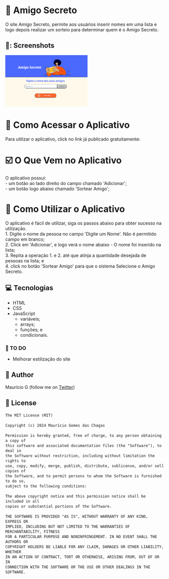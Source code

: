 # 🤝 Amigo Secreto
O site Amigo Secreto, permite aos usuários inserir nomes em uma lista e logo depois realizar um sorteio para determinar quem é o Amigo Secreto. 


## 📸: Screenshots
<!-- You can add more screenshots here if you like -->
<img src="assets/figA.png" width="260">&emsp;


# 📲 Como Acessar o Aplicativo
Para utilizar o aplicativo, click no link já publicado gratuitamente:


# ☑️ O Que Vem no Aplicativo
O aplicativo possui:<br>
	- um botão ao lado direito do campo chamado 'Adicionar';<br>
	- um botão logo abaixo chamado 'Sortear Amigo';<br>

 # 📘 Como Utilizar o Aplicativo
 O aplicativo é fácil de utilizar, siga os passos abaixo para obter sucesso na utilização.<br>
       1. Digite o nome da pessoa no campo 'Digite um Nome'. Não é permitido campo em branco;<br>
       2. Click em 'Adicionar', e logo verá o nome abaixo - O nome foi inserido na lista;<br>
       3. Repita a operação 1. e 2. até que atinja a quantidade desejada de pessoas na lista; e<br>
       4. click no botão 'Sortear Amigo' para que o sistema Selecione o Amigo Secreto.

## 💻 Tecnologias
* HTML
* CSS
* JavaScript
  - variáveis;
  - arrays;
  - funções; e
  - condicionais.


### 📖 TO DO
- Melhorar estilização do site


## 🧔 Author
Maurício G (follow me on [Twitter](https://twitter.com/maumauriciog))


## 🔖 License
```
The MIT License (MIT)

Copyright (c) 2024 Maurício Gomes das Chagas

Permission is hereby granted, free of charge, to any person obtaining a copy of
this software and associated documentation files (the "Software"), to deal in
the Software without restriction, including without limitation the rights to
use, copy, modify, merge, publish, distribute, sublicense, and/or sell copies of
the Software, and to permit persons to whom the Software is furnished to do so,
subject to the following conditions:

The above copyright notice and this permission notice shall be included in all
copies or substantial portions of the Software.

THE SOFTWARE IS PROVIDED "AS IS", WITHOUT WARRANTY OF ANY KIND, EXPRESS OR
IMPLIED, INCLUDING BUT NOT LIMITED TO THE WARRANTIES OF MERCHANTABILITY, FITNESS
FOR A PARTICULAR PURPOSE AND NONINFRINGEMENT. IN NO EVENT SHALL THE AUTHORS OR
COPYRIGHT HOLDERS BE LIABLE FOR ANY CLAIM, DAMAGES OR OTHER LIABILITY, WHETHER
IN AN ACTION OF CONTRACT, TORT OR OTHERWISE, ARISING FROM, OUT OF OR IN
CONNECTION WITH THE SOFTWARE OR THE USE OR OTHER DEALINGS IN THE SOFTWARE.
```
